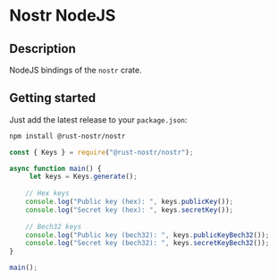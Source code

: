 # Nostr NodeJS
	
## Description

NodeJS bindings of the `nostr` crate.

## Getting started

Just add the latest release to your `package.json`:

```sh
npm install @rust-nostr/nostr
```
    
```javascript
const { Keys } = require("@rust-nostr/nostr");

async function main() {
     let keys = Keys.generate();
    
    // Hex keys
    console.log("Public key (hex): ", keys.publicKey());
    console.log("Secret key (hex): ", keys.secretKey());
    
    // Bech32 keys
    console.log("Public key (bech32): ", keys.publicKeyBech32());
    console.log("Secret key (bech32): ", keys.secretKeyBech32());
}

main();
```

